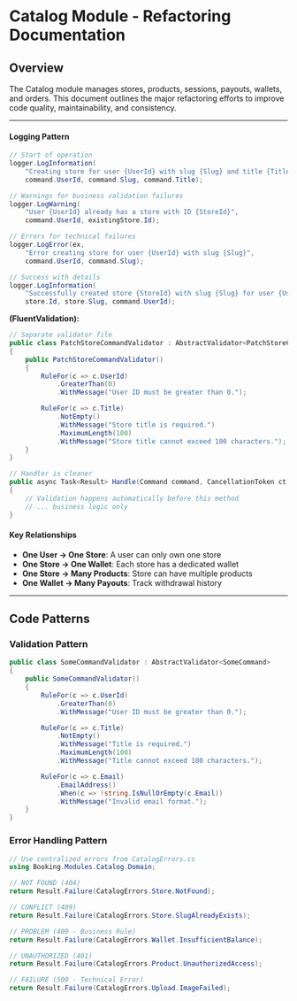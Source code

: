 # Catalog Module - Refactoring Documentation

## Overview

The Catalog module manages stores, products, sessions, payouts, wallets, and orders. This document outlines the major refactoring efforts to improve code quality, maintainability, and consistency.

---

#### Logging Pattern

```csharp
// Start of operation
logger.LogInformation(
    "Creating store for user {UserId} with slug {Slug} and title {Title}",
    command.UserId, command.Slug, command.Title);

// Warnings for business validation failures
logger.LogWarning(
    "User {UserId} already has a store with ID {StoreId}",
    command.UserId, existingStore.Id);

// Errors for technical failures
logger.LogError(ex,
    "Error creating store for user {UserId} with slug {Slug}",
    command.UserId, command.Slug);

// Success with details
logger.LogInformation(
    "Successfully created store {StoreId} with slug {Slug} for user {UserId}",
    store.Id, store.Slug, command.UserId);
```

**(FluentValidation):**

```csharp
// Separate validator file
public class PatchStoreCommandValidator : AbstractValidator<PatchStoreCommand>
{
    public PatchStoreCommandValidator()
    {
        RuleFor(c => c.UserId)
            .GreaterThan(0)
            .WithMessage("User ID must be greater than 0.");

        RuleFor(c => c.Title)
            .NotEmpty()
            .WithMessage("Store title is required.")
            .MaximumLength(100)
            .WithMessage("Store title cannot exceed 100 characters.");
    }
}

// Handler is cleaner
public async Task<Result> Handle(Command command, CancellationToken ct)
{
    // Validation happens automatically before this method
    // ... business logic only
}
```

#### Key Relationships

- **One User → One Store**: A user can only own one store
- **One Store → One Wallet**: Each store has a dedicated wallet
- **One Store → Many Products**: Store can have multiple products
- **One Wallet → Many Payouts**: Track withdrawal history

---

## Code Patterns

### Validation Pattern

```csharp
public class SomeCommandValidator : AbstractValidator<SomeCommand>
{
    public SomeCommandValidator()
    {
        RuleFor(c => c.UserId)
            .GreaterThan(0)
            .WithMessage("User ID must be greater than 0.");

        RuleFor(c => c.Title)
            .NotEmpty()
            .WithMessage("Title is required.")
            .MaximumLength(100)
            .WithMessage("Title cannot exceed 100 characters.");

        RuleFor(c => c.Email)
            .EmailAddress()
            .When(c => !string.IsNullOrEmpty(c.Email))
            .WithMessage("Invalid email format.");
    }
}
```

### Error Handling Pattern

```csharp
// Use centralized errors from CatalogErrors.cs
using Booking.Modules.Catalog.Domain;

// NOT FOUND (404)
return Result.Failure(CatalogErrors.Store.NotFound);

// CONFLICT (409)
return Result.Failure(CatalogErrors.Store.SlugAlreadyExists);

// PROBLEM (400 - Business Rule)
return Result.Failure(CatalogErrors.Wallet.InsufficientBalance);

// UNAUTHORIZED (401)
return Result.Failure(CatalogErrors.Product.UnauthorizedAccess);

// FAILURE (500 - Technical Error)
return Result.Failure(CatalogErrors.Upload.ImageFailed);
```
